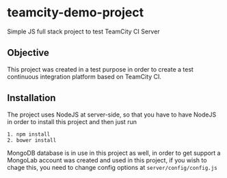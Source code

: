 teamcity-demo-project
=====================

Simple JS full stack project to test TeamCity CI Server

## Objective
This project was created in a test purpose in order to create a test continuous integration platform based on TeamCity CI.

## Installation
The project uses NodeJS at server-side, so that you have to have NodeJS in order to install this project and then just run
```
1. npm install
2. bower install
```
MongoDB database is in use in this project as well, in order to get support a MongoLab account was created and used in this project, if you wish to chage this, you need to change config options at ```server/config/config.js```
